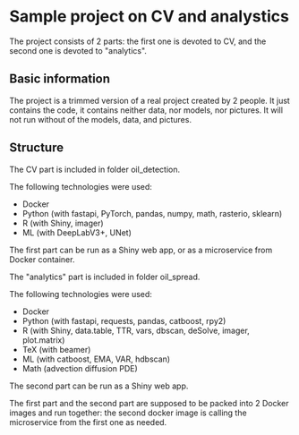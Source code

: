 # Sample project on CV and analystics

The project consists of 2 parts: the first one is devoted to CV, and the second one is devoted to "analytics".

## Basic information

The project is a trimmed version of a real project created by 2 people.
It just contains the code, it contains neither data, nor models, nor pictures.
It will not run without of the models, data, and pictures. 

## Structure

The CV part is included in folder oil_detection.

The following technologies were used: 
* Docker 
* Python (with fastapi, PyTorch, pandas, numpy, math, rasterio, sklearn)
* R (with Shiny, imager)
* ML (with DeepLabV3+, UNet)

The first part can be run as a Shiny web app, or as a microservice from Docker container.

The "analytics" part is included in folder oil_spread.

The following technologies were used:
* Docker
* Python (with fastapi, requests, pandas, catboost, rpy2)
* R (with Shiny, data.table, TTR, vars, dbscan, deSolve, imager, plot.matrix)
* TeX (with beamer)
* ML (with catboost, EMA, VAR, hdbscan)
* Math (advection diffusion PDE)

The second part can be run as a Shiny web app.

The first part and the second part are supposed to be packed into 2 Docker images and run together:
the second docker image is calling the microservice from the first one as needed.
